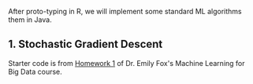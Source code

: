 After proto-typing in R, we will implement some standard ML algorithms them in Java.  

## 1. Stochastic Gradient Descent
Starter code is from [Homework 1] of Dr. Emily Fox's Machine Learning for Big Data course. 

<!-- links -->
[Homework 1]:http://courses.cs.washington.edu/courses/cse547/14wi/homework.html
